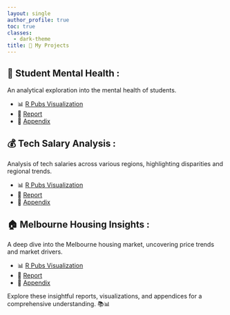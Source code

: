 ```yaml
---
layout: single
author_profile: true
toc: true
classes:
  - dark-theme
title: 🚀 My Projects
---
```



## 🧠 Student Mental Health :

An analytical exploration into the mental health of students.

- 📊 [R Pubs Visualization](https://rpubs.com/aniketb/1074482)
- 📄 [Report](/assets/docs/Student_Mental_Health.pdf)
- 📄 [Appendix](/assets/docs/SMH_Appendix.pdf)

## 💰 Tech Salary Analysis :

Analysis of tech salaries across various regions, highlighting disparities and regional trends.

- 📊 [R Pubs Visualization](https://rpubs.com/aniketb/1076756)
- 📄 [Report](/assets/docs/Tech_Salary_2016_report.pdf)
- 📄 [Appendix](/assets/docs/Tech_Salary_Appendix.pdf)

## 🏠 Melbourne Housing Insights :

A deep dive into the Melbourne housing market, uncovering price trends and market drivers.

- 📊 [R Pubs Visualization](https://rpubs.com/aniketb/1076737)
- 📄 [Report](/assets/docs/Melbourne_Housing_Data.pdf)
- 📄 [Appendix](/assets/docs/MHD_Appendix.pdf)

Explore these insightful reports, visualizations, and appendices for a comprehensive understanding. 📚📊
